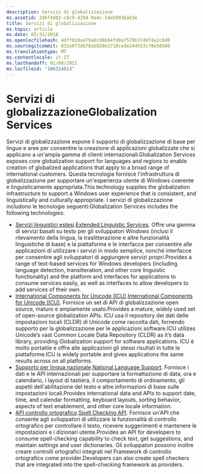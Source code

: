 ```yaml
---
description: Servizi di globalizzazione
ms.assetid: 24bf4d02-c8c9-4294-9a4c-54eb993bab3e
title: Servizi di globalizzazione
ms.topic: article
ms.date: 05/31/2018
ms.openlocfilehash: 4dff020a479a0c08b64fd0a7579b3749f4a2c8d0
ms.sourcegitcommit: 831e8f3db78ab820e1710cede244553c70e50500
ms.translationtype: MT
ms.contentlocale: it-IT
ms.lasthandoff: 01/08/2021
ms.locfileid: "106314813"
---
```

# <a name="globalization-services"></a><span data-ttu-id="ba567-103">Servizi di globalizzazione</span><span class="sxs-lookup"><span data-stu-id="ba567-103">Globalization Services</span></span>

<span data-ttu-id="ba567-104">Servizi di globalizzazione espone il supporto di globalizzazione di base per lingue e aree per consentire la creazione di applicazioni globalizzate che si applicano a un'ampia gamma di clienti internazionali.</span><span class="sxs-lookup"><span data-stu-id="ba567-104">Globalization Services exposes core globalization support for languages and regions to enable creation of globalized applications that apply to a broad range of international customers.</span></span> <span data-ttu-id="ba567-105">Questa tecnologia fornisce l'infrastruttura di globalizzazione per supportare un'esperienza utente di Windows coerente e linguisticamente appropriata.</span><span class="sxs-lookup"><span data-stu-id="ba567-105">This technology supplies the globalization infrastructure to support a Windows user experience that is consistent, and linguistically and culturally appropriate.</span></span> <span data-ttu-id="ba567-106">I servizi di globalizzazione includono le tecnologie seguenti:</span><span class="sxs-lookup"><span data-stu-id="ba567-106">Globalization Services includes the following technologies:</span></span>

-   <span data-ttu-id="ba567-107">[Servizi linguistici estesi](extended-linguistic-services.md).</span><span class="sxs-lookup"><span data-stu-id="ba567-107">[Extended Linguistic Services](extended-linguistic-services.md).</span></span> <span data-ttu-id="ba567-108">Offre una gamma di servizi basati su testo per gli sviluppatori Windows (inclusi il rilevamento della lingua, la traslitterazione e altre funzionalità linguistiche di base) e la piattaforma e le interfacce per consentire alle applicazioni di utilizzare i servizi in modo semplice, nonché interfacce per consentire agli sviluppatori di aggiungere servizi propri.</span><span class="sxs-lookup"><span data-stu-id="ba567-108">Provides a range of text-based services for Windows developers (including language detection, transliteration, and other core linguistic functionality) and the platform and interfaces for applications to consume services easily, as well as interfaces to allow developers to add services of their own.</span></span>
-   <span data-ttu-id="ba567-109">[International Components for Unicode (ICU)](international-components-for-unicode--icu-.md).</span><span class="sxs-lookup"><span data-stu-id="ba567-109">[International Components for Unicode (ICU)](international-components-for-unicode--icu-.md).</span></span> <span data-ttu-id="ba567-110">Fornisce un set di API di globalizzazione open source, maturo e ampiamente usato.</span><span class="sxs-lookup"><span data-stu-id="ba567-110">Provides a mature, widely used set of open-source globalization APIs.</span></span> <span data-ttu-id="ba567-111">ICU usa il repository dei dati delle impostazioni locali (CLDR) di Unicode come raccolta dati, fornendo supporto per la globalizzazione per le applicazioni software.</span><span class="sxs-lookup"><span data-stu-id="ba567-111">ICU utilizes Unicode’s vast Common Locale Data Repository (CLDR) as it’s data library, providing Globalization support for software applications.</span></span> <span data-ttu-id="ba567-112">ICU è molto portatile e offre alle applicazioni gli stessi risultati in tutte le piattaforme.</span><span class="sxs-lookup"><span data-stu-id="ba567-112">ICU is widely portable and gives applications the same results across on all platforms.</span></span>
-   <span data-ttu-id="ba567-113">[Supporto per lingua nazionale](national-language-support.md).</span><span class="sxs-lookup"><span data-stu-id="ba567-113">[National Language Support](national-language-support.md).</span></span> <span data-ttu-id="ba567-114">Fornisce i dati e le API internazionali per supportare la formattazione di data, ora e calendario, i layout di tastiera, il comportamento di ordinamento, gli aspetti dell'abilitazione del testo e altre informazioni di base sulle impostazioni locali.</span><span class="sxs-lookup"><span data-stu-id="ba567-114">Provides international data and APIs to support date, time, and calendar formatting, keyboard layouts, sorting behavior, aspects of text enablement, and other core locale information.</span></span>
-   <span data-ttu-id="ba567-115">[API controllo ortografico](spell-checker-api.md).</span><span class="sxs-lookup"><span data-stu-id="ba567-115">[Spell Checking API](spell-checker-api.md).</span></span> <span data-ttu-id="ba567-116">Fornisce un'API che consente agli sviluppatori di utilizzare la funzionalità di controllo ortografico per controllare il testo, ricevere suggerimenti e mantenere le impostazioni e i dizionari utente.</span><span class="sxs-lookup"><span data-stu-id="ba567-116">Provides an API for developers to consume spell-checking capability to check text, get suggestions, and maintain settings and user dictionaries.</span></span> <span data-ttu-id="ba567-117">Gli sviluppatori possono inoltre creare controlli ortografici integrati nel Framework di controllo ortografico come provider.</span><span class="sxs-lookup"><span data-stu-id="ba567-117">Developers can also create spell checkers that are integrated into the spell-checking framework as providers.</span></span>

 

 



